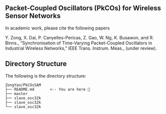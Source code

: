 ## Packet-Coupled Oscillators (PkCOs) for Wireless Sensor Networks
In academic work, please cite the following papers

Y. Zong, X. Dai, P. Canyelles-Pericas, Z. Gao, W. Ng, K. Busawon, and R. Binns., “Synchronisation of Time-Varying Packet-Coupled Oscillators in Industrial Wireless Networks,” IEEE Trans. Instrum. Meas., (under review).

## Directory Structure
The following is the directory structure:

```
ZongYan/PkCOsSAM
├── README.md		<-- You are here 📌
├── master
├── slave_osc32k
├── slave_osc32k
└── slave_osc32k
```
